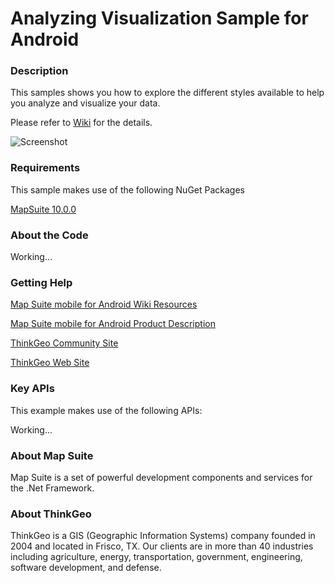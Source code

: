 # Analyzing Visualization Sample for Android

### Description

This samples shows you how to explore the different styles available to help you analyze and visualize your data.

Please refer to [Wiki](http://wiki.thinkgeo.com/wiki/map_suite_mobile_for_android) for the details.

![Screenshot](https://github.com/ThinkGeo/AnalyzingVisualizationSample-ForAndroid/blob/master/ScreenShot.png)

### Requirements
This sample makes use of the following NuGet Packages

[MapSuite 10.0.0](https://www.nuget.org/packages?q=ThinkGeo)

### About the Code

Working...

### Getting Help

[Map Suite mobile for Android Wiki Resources](http://wiki.thinkgeo.com/wiki/map_suite_mobile_for_android)

[Map Suite mobile for Android Product Description](https://thinkgeo.com/ui-controls#mobile-platforms)

[ThinkGeo Community Site](http://community.thinkgeo.com/)

[ThinkGeo Web Site](http://www.thinkgeo.com)

### Key APIs
This example makes use of the following APIs:

Working...

### About Map Suite
Map Suite is a set of powerful development components and services for the .Net Framework.

### About ThinkGeo
ThinkGeo is a GIS (Geographic Information Systems) company founded in 2004 and located in Frisco, TX. Our clients are in more than 40 industries including agriculture, energy, transportation, government, engineering, software development, and defense.
